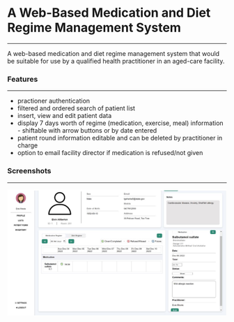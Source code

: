 # A Web-Based Medication and Diet Regime Management System

___

A web-based medication and diet regime management system that would be suitable for use by a qualified health practitioner in an aged-care facility.

### Features

___

- practioner authentication
- filtered and ordered search of patient list
- insert, view and edit patient data
- display 7 days worth of regime (medication, exercise, meal) information - shiftable with arrow buttons or by date entered
- patient round information editable and can be deleted by practitioner in charge
- option to email facility director if medication is refused/not given

### Screenshots

___

![Patient View](screenshots/patientView.JPG)